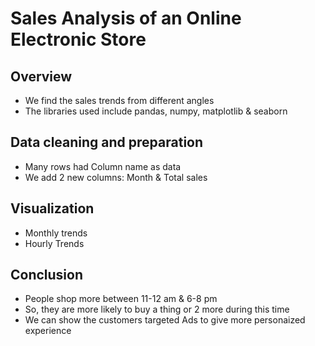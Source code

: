 # Sales Analysis of an Online Electronic Store

## Overview
* We find the sales trends from different angles
* The libraries used include pandas, numpy, matplotlib & seaborn

## Data cleaning and preparation
* Many rows had Column name as data
* We add 2 new columns: Month & Total sales

## Visualization
* Monthly trends
* Hourly Trends

## Conclusion
* People shop more between 11-12 am & 6-8 pm
* So, they are more likely to buy a thing or 2 more during this time
* We can show the customers targeted Ads to give more personaized experience
